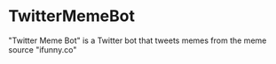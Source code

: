# TwitterMemeBot
"Twitter Meme Bot" is a Twitter bot that tweets memes from the meme source "ifunny.co"
